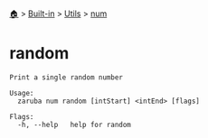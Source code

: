 <!--startTocHeader-->
[🏠](../../../README.md) > [Built-in](../../README.md) > [Utils](../README.md) > [num](README.md)
# random
<!--endTocHeader-->

```
Print a single random number

Usage:
  zaruba num random [intStart] <intEnd> [flags]

Flags:
  -h, --help   help for random

```

<!--startTocSubtopic-->
<!--endTocSubtopic-->